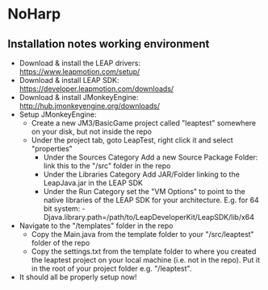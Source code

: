 NoHarp
======

Installation notes working environment
--------------------------------------
* Download & install the LEAP drivers: https://www.leapmotion.com/setup/
* Download & install LEAP SDK: https://developer.leapmotion.com/downloads/
* Download & install JMonkeyEngine: http://hub.jmonkeyengine.org/downloads/
* Setup JMonkeyEngine:
	* Create a new JM3/BasicGame project called "leaptest" somewhere on your disk, but not inside the repo
	* Under the project tab, goto LeapTest, right click it and select "properties"
		* Under the Sources Category Add a new Source Package Folder: link this to the "/src" folder in the repo
		* Under the Libraries Category Add JAR/Folder linking to the LeapJava.jar in the LEAP SDK
		* Under the Run Category set the "VM Options" to point to the native libraries of the LEAP SDK for your architecture. E.g. for 64 bit system: 
			-Djava.library.path=/path/to/LeapDeveloperKit/LeapSDK/lib/x64
* Navigate to the "/templates" folder in the repo			
	* Copy the Main.java from the template folder to your "/src/leaptest" folder of the repo
	* Copy the settings.txt from the template folder to where you created the leaptest project on your local machine (i.e. not in the repo). Put it in the root of your project folder e.g. "/leaptest".
* It should all be properly setup now!